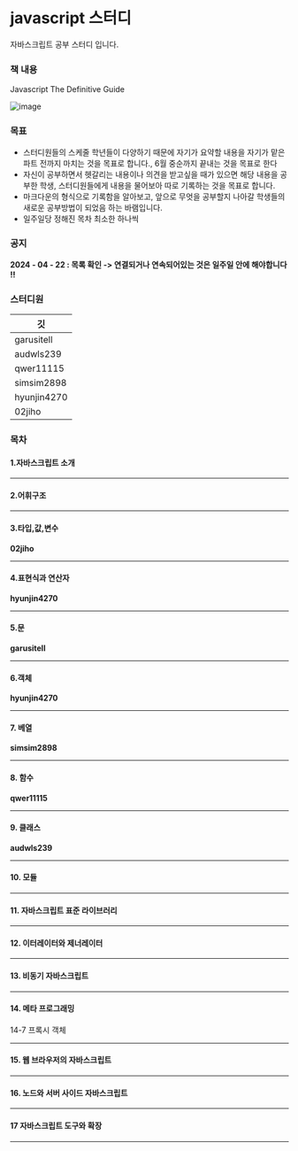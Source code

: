 # javascript 스터디
자바스크립트 공부 스터디 입니다.


### 책 내용
Javascript The Definitive Guide  

![image](https://github.com/garusitell/utterances/assets/45359953/be488555-12c1-4674-9c79-3b1f7a9f8a63)

### 목표
- 스터디원들의 스케줄 학년들이 다양하기 때문에 자기가 요약할 내용을 자기가 맡은 파트 전까지 마치는 것을 목표로 합니다., 6월 중순까지 끝내는 것을 목표로 한다
- 자신이 공부하면서 헷갈리는 내용이나 의견을 받고싶을 때가 있으면 해당 내용을 공부한 학생, 스터디원들에게 내용을 물어보아 따로 기록하는 것을 목표로 합니다.
- 마크다운의 형식으로 기록함을 알아보고, 앞으로 무엇을 공부할지 나아갈 학생들의 새로운 공부방법이 되었음 하는 바램입니다.
- 일주일당 정해진 목차 최소한 하나씩
### 공지
**2024 - 04 - 22 : 목록 확인 -> 연결되거나 연속되어있는 것은 일주일 안에 해야합니다 !!**
  
### 스터디원
|깃|
|-------|
|garusitell|
|audwls239|
|qwer11115|
|simsim2898|
|hyunjin4270|
|02jiho|


### 목차
#### 1.자바스크립트 소개

<hr>

#### 2.어휘구조  

<hr>

#### 3.타입,값,변수
**02jiho**
<hr>

#### 4.표현식과 연산자
**hyunjin4270**
<hr>

#### 5.문
**garusitell**
<hr>

#### 6.객체
**hyunjin4270**
<hr>

#### 7. 베열
**simsim2898**
<hr>

#### 8. 함수
**qwer11115**
<hr>

#### 9. 클래스
**audwls239**
<hr>

#### 10. 모듈

<hr>

#### 11. 자바스크립트 표준 라이브러리

<hr>

#### 12. 이터레이터와 제너레이터

<hr>

#### 13. 비동기 자바스크립트

<hr>

#### 14. 메타 프로그래밍

14-7 프록시 객체
<hr>

#### 15. 웹 브라우저의 자바스크립트  

<hr>

#### 16. 노드와 서버 사이드 자바스크립트

<hr>

#### 17 자바스크립트 도구와 확장

<hr>
